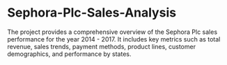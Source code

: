 # Sephora-Plc-Sales-Analysis
The project provides a comprehensive overview of the Sephora Plc sales performance for the year 2014 - 2017. It includes key metrics such as total revenue, sales trends, payment methods, product lines, customer demographics, and performance by states. 

